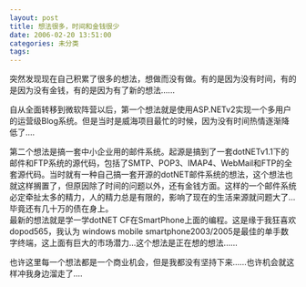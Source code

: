 ```yaml
---
layout: post
title: 想法很多，时间和金钱很少
date: 2006-02-20 13:51:00
categories: 未分类
tags: 
---
```


突然发现现在自己积累了很多的想法，想做而没有做。有的是因为没有时间，有的是因为没有金钱，有的是因为有了新的想法......

自从全面转移到微软阵营以后，第一个想法就是使用ASP.NETv2实现一个多用户的运营级Blog系统。但是当时是威海项目最忙的时候，因为没有时间热情逐渐降低了....  

第二个想法是搞一套中小企业用的邮件系统。起源是搞到了一套dotNETv1.1下的邮件和FTP系统的源代码，包括了SMTP、POP3、IMAP4、WebMail和FTP的全套源代码。当时就有一种自己搞一套开源的dotNET邮件系统的想法，这个想法也就这样搁置了，但原因除了时间的问题以外，还有金钱方面。这样的一个邮件系统必定牵扯太多的精力，人的精力总是有限的，影响了现在的生活来源就问题大了...毕竟还有几十万的债在身上。  
最新的想法就是学一学dotNET CF在SmartPhone上面的编程。这是缘于我狂喜欢dopod565，我认为 windows mobile smartphone2003/2005是最佳的单手数字终端，这上面有巨大的市场潜力...这个想法是正在想的想法......

也许这里每一个想法都是一个商业机会，但是我都没有坚持下来......也许机会就这样冲我身边溜走了....
